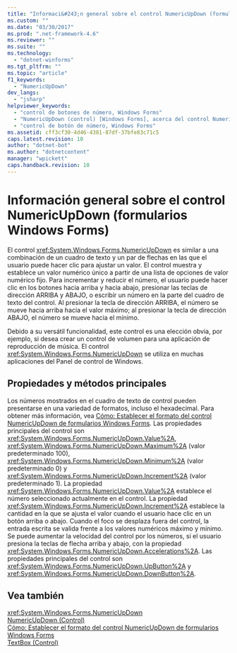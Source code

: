 ```yaml
---
title: "Informaci&#243;n general sobre el control NumericUpDown (formularios Windows Forms) | Microsoft Docs"
ms.custom: ""
ms.date: "03/30/2017"
ms.prod: ".net-framework-4.6"
ms.reviewer: ""
ms.suite: ""
ms.technology: 
  - "dotnet-winforms"
ms.tgt_pltfrm: ""
ms.topic: "article"
f1_keywords: 
  - "NumericUpDown"
dev_langs: 
  - "jsharp"
helpviewer_keywords: 
  - "control de botones de número, Windows Forms"
  - "NumericUpDown (control) [Windows Forms], acerca del control NumericUpDown"
  - "control de botón de número, Windows Forms"
ms.assetid: cff3cf30-4d46-4381-87df-37bfe83c71c5
caps.latest.revision: 10
author: "dotnet-bot"
ms.author: "dotnetcontent"
manager: "wpickett"
caps.handback.revision: 10
---
```

# Informaci&#243;n general sobre el control NumericUpDown (formularios Windows Forms)
El control <xref:System.Windows.Forms.NumericUpDown> es similar a una combinación de un cuadro de texto y un par de flechas en las que el usuario puede hacer clic para ajustar un valor.  El control muestra y establece un valor numérico único a partir de una lista de opciones de valor numérico fijo.  Para incrementar y reducir el número, el usuario puede hacer clic en los botones hacia arriba y hacia abajo, presionar las teclas de dirección ARRIBA y ABAJO, o escribir un número en la parte del cuadro de texto del control.  Al presionar la tecla de dirección ARRIBA, el número se mueve hacia arriba hacia el valor máximo; al presionar la tecla de dirección ABAJO, el número se mueve hacia el mínimo.  
  
 Debido a su versátil funcionalidad, este control es una elección obvia, por ejemplo, si desea crear un control de volumen para una aplicación de reproducción de música.  El control <xref:System.Windows.Forms.NumericUpDown> se utiliza en muchas aplicaciones del Panel de control de Windows.  
  
## Propiedades y métodos principales  
 Los números mostrados en el cuadro de texto de control pueden presentarse en una variedad de formatos, incluso el hexadecimal.  Para obtener más información, vea [Cómo: Establecer el formato del control NumericUpDown de formularios Windows Forms](../../../../docs/framework/winforms/controls/how-to-set-the-format-for-the-windows-forms-numericupdown-control.md).  Las propiedades principales del control son <xref:System.Windows.Forms.NumericUpDown.Value%2A>, <xref:System.Windows.Forms.NumericUpDown.Maximum%2A> \(valor predeterminado 100\), <xref:System.Windows.Forms.NumericUpDown.Minimum%2A> \(valor predeterminado 0\) y <xref:System.Windows.Forms.NumericUpDown.Increment%2A> \(valor predeterminado 1\).  La propiedad <xref:System.Windows.Forms.NumericUpDown.Value%2A> establece el número seleccionado actualmente en el control.  La propiedad <xref:System.Windows.Forms.NumericUpDown.Increment%2A> establece la cantidad en la que se ajusta el valor cuando el usuario hace clic en un botón arriba o abajo.  Cuando el foco se desplaza fuera del control, la entrada escrita se valida frente a los valores numéricos máximo y mínimo.  Se puede aumentar la velocidad del control por los números, si el usuario presiona la teclas de flecha arriba y abajo, con la propiedad <xref:System.Windows.Forms.NumericUpDown.Accelerations%2A>.  Las propiedades principales del control son <xref:System.Windows.Forms.NumericUpDown.UpButton%2A> y <xref:System.Windows.Forms.NumericUpDown.DownButton%2A>.  
  
## Vea también  
 <xref:System.Windows.Forms.NumericUpDown>   
 [NumericUpDown \(Control\)](../../../../docs/framework/winforms/controls/numericupdown-control-windows-forms.md)   
 [Cómo: Establecer el formato del control NumericUpDown de formularios Windows Forms](../../../../docs/framework/winforms/controls/how-to-set-the-format-for-the-windows-forms-numericupdown-control.md)   
 [TextBox \(Control\)](../../../../docs/framework/winforms/controls/textbox-control-windows-forms.md)